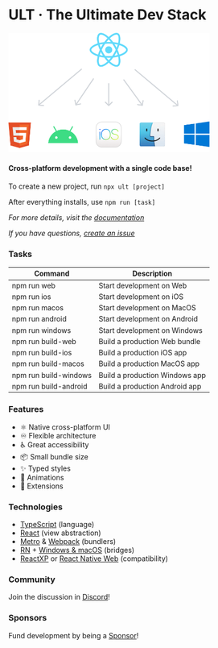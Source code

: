 # ULT · The Ultimate Dev Stack

<a alt="ULT Website" href="https://ult.dev">
  <img width="400" src="https://raw.githubusercontent.com/kat-tax/ult/master/_layouts/banner.png">
</a>

#### Cross-platform development with a single code base!

To create a new project, run `npx ult [project]` 

After everything installs, use `npm run [task]`

*For more details, visit the [documentation](https://docs.ult.dev)*

*If you have questions, [create an issue](https://github.com/kat-tax/ult/issues/new/choose)*

### Tasks

| Command               | Description                                         |
| ----------------------| --------------------------------------------------- |
| npm run web           | Start development on Web                            |
| npm run ios           | Start development on iOS                            |
| npm run macos         | Start development on MacOS                          |
| npm run android       | Start development on Android                        |
| npm run windows       | Start development on Windows                        |
| npm run build-web     | Build a production Web bundle                       |
| npm run build-ios     | Build a production iOS app                          |
| npm run build-macos   | Build a production MacOS app                        |
| npm run build-windows | Build a production Windows app                      |
| npm run build-android | Build a production Android app                      |

### Features
- ⚛ Native cross-platform UI
- ♾ Flexible architecture
- ♿ Great accessibility
- 📦 Small bundle size
- ✨ Typed styles
- 🎥 Animations
- 🧩 Extensions

### Technologies
 - [TypeScript](https://www.typescriptlang.org/) (language)
 - [React](https://reactjs.org/) (view abstraction)
 - [Metro](https://facebook.github.io/metro/) & [Webpack](https://webpack.js.org/) (bundlers)
 - [RN](https://reactnative.dev/) + [Windows & macOS](https://microsoft.github.io/react-native-windows/) (bridges)
 - [ReactXP](https://microsoft.github.io/reactxp/) or [React Native Web](https://necolas.github.io/react-native-web) (compatibility)

### Community

Join the discussion in [Discord](https://discord.gg/TzhDRyj)!

### Sponsors

Fund development by being a [Sponsor](https://github.com/sponsors/Cavitt)!

